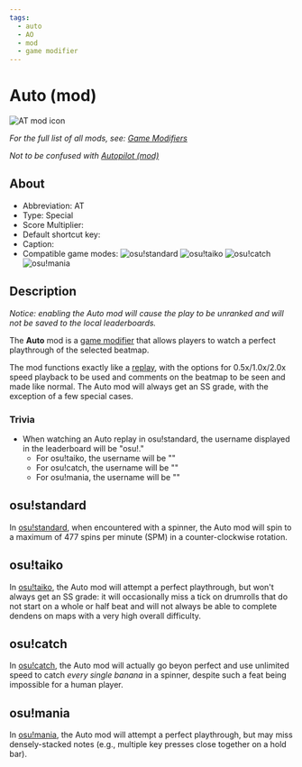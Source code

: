 ```yaml
---
tags:
  - auto
  - AO
  - mod
  - game modifier
---
```


# Auto (mod)

![AT mod icon](/wiki/shared/mods/AT.png "Auto (AT) mod icon")

*For the full list of all mods, see: [Game Modifiers](/wiki/Game_Modifiers)*

*Not to be confused with [Autopilot (mod)](/wiki/Game_Modifiers/Autopilot)*

## About

- Abbreviation: AT
- Type: Special
- Score Multiplier: <!--placeholder (numbers may vary from game mode to game mode) -->
- Default shortcut key: <!--placeholder-->
- Caption: <!--placeholder-->
- Compatible game modes: ![][o!s] ![][o!t] ![][o!c] ![][o!m]

## Description

*Notice: enabling the Auto mod will cause the play to be unranked and will not be saved to the local leaderboards.*

The **Auto** mod is a [game modifier](/wiki/Game_Modifier) that allows players to watch a perfect playthrough of the selected beatmap. 

The mod functions exactly like a [replay](/wiki/Replay), with the options for 0.5x/1.0x/2.0x speed playback to be used and comments on the beatmap to be seen and made like normal. The Auto mod will always get an SS grade, with the exception of a few special cases.

### Trivia

<!-- - The Auto mod was introduced in ____ -->
- When watching an Auto replay in osu!standard, the username displayed in the leaderboard will be "osu!."
  - For osu!taiko, the username will be "<!---->"
  - For osu!catch, the username will be "<!---->"
  - For osu!mania, the username will be "<!---->"

## osu!standard

In [osu!standard](/wiki/Game_Modes/osu!), when encountered with a spinner, the Auto mod will spin to a maximum of 477 spins per minute (SPM) in a counter-clockwise rotation.

## osu!taiko

In [osu!taiko](/wiki/Game_Modes/osu!taiko), the Auto mod will attempt a perfect playthrough, but won't always get an SS grade: it will occasionally miss a tick on drumrolls that do not start on a whole or half beat and will not always be able to complete dendens on maps with a very high overall difficulty.

## osu!catch

In [osu!catch](/wiki/Game_Modes/osu!catch), the Auto mod will actually go beyon perfect and use unlimited speed to catch *every single banana* in a spinner, despite such a feat being impossible for a human player. 

## osu!mania

In [osu!mania](/wiki/Game_Modes/osu!mania), the Auto mod will attempt a perfect playthrough, but may miss densely-stacked notes (e.g., multiple key presses close together on a hold bar).

[o!s]: /wiki/shared/mode/osu.png "osu!standard"
[o!t]: /wiki/shared/mode/taiko.png "osu!taiko"
[o!c]: /wiki/shared/mode/catch.png "osu!catch"
[o!m]: /wiki/shared/mode/mania.png "osu!mania"

<!-- this article is a stub -->

<!--TO-DO:
- replace placeholders -->
